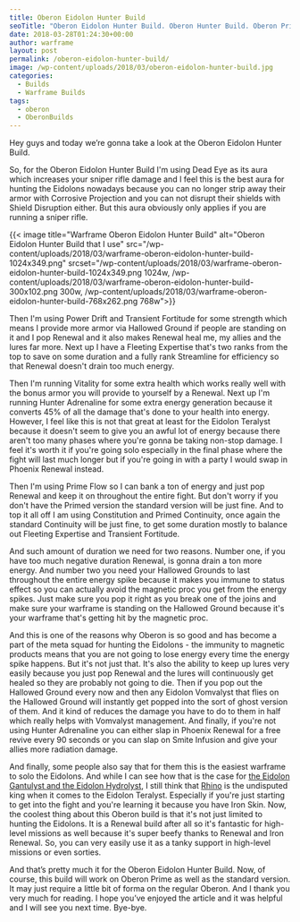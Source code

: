 ```yaml
---
title: Oberon Eidolon Hunter Build
seoTitle: "Oberon Eidolon Hunter Build. Oberon Hunter Build. Oberon Prime Build."
date: 2018-03-28T01:24:30+00:00
author: warframe
layout: post
permalink: /oberon-eidolon-hunter-build/
image: /wp-content/uploads/2018/03/oberon-eidolon-hunter-build.jpg
categories:
  - Builds
  - Warframe Builds
tags:
  - oberon
  - OberonBuilds
---
```

Hey guys and today we’re gonna take a look at the Oberon Eidolon Hunter Build.<!--more-->

So, for the Oberon Eidolon Hunter Build I'm using Dead Eye as its aura which increases your sniper rifle damage and I feel this is the best aura for hunting the Eidolons nowadays because you can no longer strip away their armor with Corrosive Projection and you can not disrupt their shields with Shield Disruption either. But this aura obviously only applies if you are running a sniper rifle.

{{< image title="Warframe Oberon Eidolon Hunter Build" alt="Oberon Eidolon Hunter Build that I use" src="/wp-content/uploads/2018/03/warframe-oberon-eidolon-hunter-build-1024x349.png" srcset="/wp-content/uploads/2018/03/warframe-oberon-eidolon-hunter-build-1024x349.png 1024w, /wp-content/uploads/2018/03/warframe-oberon-eidolon-hunter-build-300x102.png 300w, /wp-content/uploads/2018/03/warframe-oberon-eidolon-hunter-build-768x262.png 768w">}}

Then I'm using Power Drift and Transient Fortitude for some strength which means I provide more armor via Hallowed Ground if people are standing on it and I pop Renewal and it also makes Renewal heal me, my allies and the lures far more. Next up I have a Fleeting Expertise that's two ranks from the top to save on some duration and a fully rank Streamline for efficiency so that Renewal doesn't drain too much energy.

Then I'm running Vitality for some extra health which works really well with the bonus armor you will provide to yourself by a Renewal. Next up I'm running Hunter Adrenaline for some extra energy generation because it converts 45% of all the damage that's done to your health into energy. However, I feel like this is not that great at least for the Eidolon Teralyst because it doesn't seem to give you an awful lot of energy because there aren't too many phases where you're gonna be taking non-stop damage. I feel it's worth it if you're going solo especially in the final phase where the fight will last much longer but if you're going in with a party I would swap in Phoenix Renewal instead.

Then I'm using Prime Flow so I can bank a ton of energy and just pop Renewal and keep it on throughout the entire fight. But don't worry if you don't have the Primed version the standard version will be just fine. And to top it all off I am using Constitution and Primed Continuity, once again the standard Continuity will be just fine, to get some duration mostly to balance out Fleeting Expertise and Transient Fortitude.

And such amount of duration we need for two reasons. Number one, if you have too much negative duration Renewal, is gonna drain a ton more energy. And number two you need your Hallowed Grounds to last throughout the entire energy spike because it makes you immune to status effect so you can actually avoid the magnetic proc you get from the energy spikes. Just make sure you pop it right as you break one of the joins and make sure your warframe is standing on the Hallowed Ground because it's your warframe that's getting hit by the magnetic proc.

And this is one of the reasons why Oberon is so good and has become a part of the meta squad for hunting the Eidolons - the immunity to magnetic products means that you are not going to lose energy every time the energy spike happens. But it's not just that. It's also the ability to keep up lures very easily because you just pop Renewal and the lures will continuously get healed so they are probably not going to die. Then if you pop out the Hallowed Ground every now and then any Eidolon Vomvalyst that flies on the Hallowed Ground will instantly get popped into the sort of ghost version of them. And it kind of reduces the damage you have to do to them in half which really helps with Vomvalyst management. And finally, if you're not using Hunter Adrenaline you can either slap in Phoenix Renewal for a free revive every 90 seconds or you can slap on Smite Infusion and give your allies more radiation damage.

And finally, some people also say that for them this is the easiest warframe to solo the Eidolons. And while I can see how that is the case for [the Eidolon Gantulyst and the Eidolon Hydrolyst](https://warframeblog.com/spawn-defeat-gantulyst-hydrolyst/), I still think that [Rhino](https://warframeblog.com/rhino-roar-build/) is the undisputed king when it comes to the Eidolon Teralyst. Especially if you're just starting to get into the fight and you're learning it because you have Iron Skin. Now, the coolest thing about this Oberon build is that it's not just limited to hunting the Eidolons. It is a Renewal build after all so it's fantastic for high-level missions as well because it's super beefy thanks to Renewal and Iron Renewal. So, you can very easily use it as a tanky support in high-level missions or even sorties.

And that’s pretty much it for the Oberon Eidolon Hunter Build. Now, of course, this build will work on Oberon Prime as well as the standard version. It may just require a little bit of forma on the regular Oberon. And I thank you very much for reading. I hope you’ve enjoyed the article and it was helpful and I will see you next time. Bye-bye.